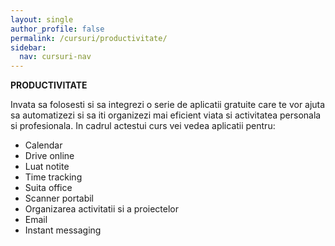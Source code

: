 ```yaml
---
layout: single
author_profile: false
permalink: /cursuri/productivitate/
sidebar:
  nav: cursuri-nav
---
```

**PRODUCTIVITATE**

Invata sa folosesti si sa integrezi o serie de aplicatii gratuite care te vor ajuta sa automatizezi si sa iti organizezi mai eficient viata si activitatea personala si profesionala. In cadrul actestui curs vei vedea aplicatii pentru:
* Calendar
* Drive online
* Luat notite
* Time tracking
* Suita office 
* Scanner portabil
* Organizarea activitatii si a proiectelor
* Email
* Instant messaging
